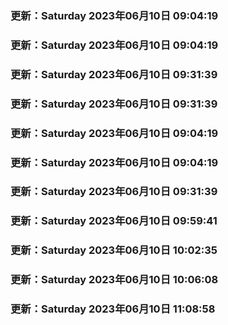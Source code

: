 ### 更新：Saturday 2023年06月10日 09:04:19
### 更新：Saturday 2023年06月10日 09:04:19
### 更新：Saturday 2023年06月10日 09:31:39
### 更新：Saturday 2023年06月10日 09:31:39
### 更新：Saturday 2023年06月10日 09:04:19
### 更新：Saturday 2023年06月10日 09:04:19
### 更新：Saturday 2023年06月10日 09:31:39
### 更新：Saturday 2023年06月10日 09:59:41
### 更新：Saturday 2023年06月10日 10:02:35
### 更新：Saturday 2023年06月10日 10:06:08
### 更新：Saturday 2023年06月10日 11:08:58
